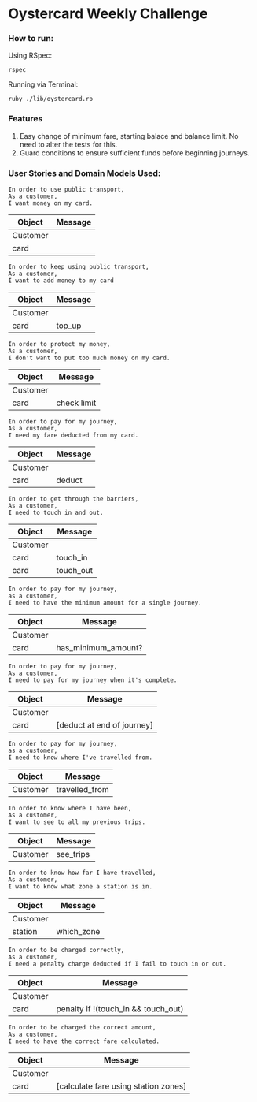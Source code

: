 # Oystercard Weekly Challenge

### How to run:

Using RSpec:
```shell
rspec
```

Running via Terminal:
```shell
ruby ./lib/oystercard.rb
```

### Features
1. Easy change of minimum fare, starting balace and balance limit. No need to alter the tests for this.
2. Guard conditions to ensure sufficient funds before beginning journeys.


### User Stories and Domain Models Used:
```
In order to use public transport,
As a customer,
I want money on my card.
```
|Object|Message|
|----|----|
|Customer||
|card||


```
In order to keep using public transport,
As a customer,
I want to add money to my card
```
|Object|Message|
|----|----|
|Customer||
|card|top_up|


```
In order to protect my money,
As a customer,
I don't want to put too much money on my card.
```
|Object|Message|
|----|----|
|Customer||
|card|check limit|


```
In order to pay for my journey,
As a customer,
I need my fare deducted from my card.
```
|Object|Message|
|----|----|
|Customer||
|card|deduct|


```
In order to get through the barriers,
As a customer,
I need to touch in and out.
```
|Object|Message|
|----|----|
|Customer||
|card|touch_in|
|card|touch_out|


```
In order to pay for my journey,
as a customer,
I need to have the minimum amount for a single journey.
```
|Object|Message|
|----|----|
|Customer||
|card|has_minimum_amount?|


```
In order to pay for my journey,
As a customer,
I need to pay for my journey when it's complete.
```
|Object|Message|
|----|----|
|Customer||
|card|[deduct at end of journey]|


```
In order to pay for my journey,
as a customer,
I need to know where I've travelled from.
```
|Object|Message|
|----|----|
|Customer|travelled_from|


```
In order to know where I have been,
As a customer,
I want to see to all my previous trips.
```
|Object|Message|
|----|----|
|Customer|see_trips|


```
In order to know how far I have travelled,
As a customer,
I want to know what zone a station is in.
```
|Object|Message|
|----|----|
|Customer||
|station|which_zone|


```
In order to be charged correctly,
As a customer,
I need a penalty charge deducted if I fail to touch in or out.
```
|Object|Message|
|----|----|
|Customer||
|card|penalty if !(touch_in && touch_out)|


```
In order to be charged the correct amount,
As a customer,
I need to have the correct fare calculated.
```
|Object|Message|
|----|----|
|Customer||
|card|[calculate fare using station zones]|

